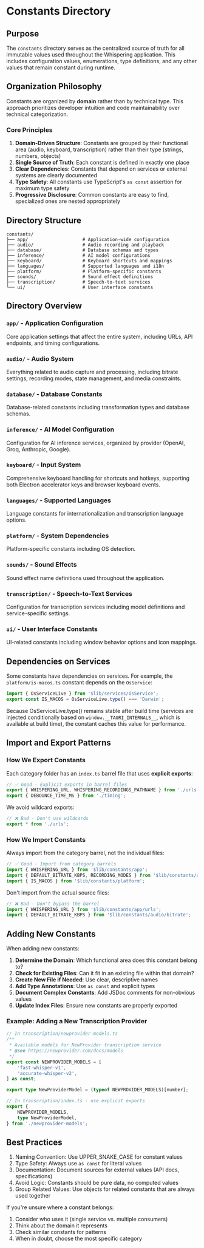 # Constants Directory

## Purpose

The `constants` directory serves as the centralized source of truth for all immutable values used throughout the Whispering application. This includes configuration values, enumerations, type definitions, and any other values that remain constant during runtime.

## Organization Philosophy

Constants are organized by **domain** rather than by technical type. This approach prioritizes developer intuition and code maintainability over technical categorization.

### Core Principles

1. **Domain-Driven Structure**: Constants are grouped by their functional area (audio, keyboard, transcription) rather than their type (strings, numbers, objects)
2. **Single Source of Truth**: Each constant is defined in exactly one place
3. **Clear Dependencies**: Constants that depend on services or external systems are clearly documented
4. **Type Safety**: All constants use TypeScript's `as const` assertion for maximum type safety
5. **Progressive Disclosure**: Common constants are easy to find, specialized ones are nested appropriately

## Directory Structure

```
constants/
├── app/                    # Application-wide configuration
├── audio/                  # Audio recording and playback
├── database/               # Database schemas and types
├── inference/              # AI model configurations
├── keyboard/               # Keyboard shortcuts and mappings
├── languages/              # Supported languages and i18n
├── platform/               # Platform-specific constants
├── sounds/                 # Sound effect definitions
├── transcription/          # Speech-to-text services
└── ui/                     # User interface constants
```

## Directory Overview

### `app/` - Application Configuration

Core application settings that affect the entire system, including URLs, API endpoints, and timing configurations.

### `audio/` - Audio System

Everything related to audio capture and processing, including bitrate settings, recording modes, state management, and media constraints.

### `database/` - Database Constants

Database-related constants including transformation types and database schemas.

### `inference/` - AI Model Configuration

Configuration for AI inference services, organized by provider (OpenAI, Groq, Anthropic, Google).

### `keyboard/` - Input System

Comprehensive keyboard handling for shortcuts and hotkeys, supporting both Electron accelerator keys and browser keyboard events.

### `languages/` - Supported Languages

Language constants for internationalization and transcription language options.

### `platform/` - System Dependencies

Platform-specific constants including OS detection.

### `sounds/` - Sound Effects

Sound effect name definitions used throughout the application.

### `transcription/` - Speech-to-Text Services

Configuration for transcription services including model definitions and service-specific settings.

### `ui/` - User Interface Constants

UI-related constants including window behavior options and icon mappings.

## Dependencies on Services

Some constants have dependencies on services. For example, the `platform/is-macos.ts` constant depends on the `OsService`:

```typescript
import { OsServiceLive } from '$lib/services/OsService';
export const IS_MACOS = OsServiceLive.type() === 'Darwin';
```

Because OsServiceLive.type() remains stable after build time (services are injected conditionally based on `window.__TAURI_INTERNALS__`, which is available at build time), the constant caches this value for performance.

## Import and Export Patterns

### How We Export Constants

Each category folder has an `index.ts` barrel file that uses **explicit exports**:

```typescript
// ✅ Good - Explicit exports in barrel files
export { WHISPERING_URL, WHISPERING_RECORDINGS_PATHNAME } from './urls';
export { DEBOUNCE_TIME_MS } from './timing';
```

We avoid wildcard exports:

```typescript
// ❌ Bad - Don't use wildcards
export * from './urls';
```

### How We Import Constants

Always import from the category barrel, not the individual files:

```typescript
// ✅ Good - Import from category barrels
import { WHISPERING_URL } from '$lib/constants/app';
import { DEFAULT_BITRATE_KBPS, RECORDING_MODES } from '$lib/constants/audio';
import { IS_MACOS } from '$lib/constants/platform';
```

Don't import from the actual source files:

```typescript
// ❌ Bad - Don't bypass the barrel
import { WHISPERING_URL } from '$lib/constants/app/urls';
import { DEFAULT_BITRATE_KBPS } from '$lib/constants/audio/bitrate';
```

## Adding New Constants

When adding new constants:

1. **Determine the Domain**: Which functional area does this constant belong to?
2. **Check for Existing Files**: Can it fit in an existing file within that domain?
3. **Create New File if Needed**: Use clear, descriptive names
4. **Add Type Annotations**: Use `as const` and explicit types
5. **Document Complex Constants**: Add JSDoc comments for non-obvious values
6. **Update Index Files**: Ensure new constants are properly exported

### Example: Adding a New Transcription Provider

```typescript
// In transcription/newprovider-models.ts
/**
 * Available models for NewProvider transcription service
 * @see https://newprovider.com/docs/models
 */
export const NEWPROVIDER_MODELS = [
	'fast-whisper-v1',
	'accurate-whisper-v2',
] as const;

export type NewProviderModel = (typeof NEWPROVIDER_MODELS)[number];

// In transcription/index.ts - use explicit exports
export {
	NEWPROVIDER_MODELS,
	type NewProviderModel,
} from './newprovider-models';
```

## Best Practices

1. Naming Convention: Use UPPER_SNAKE_CASE for constant values
2. Type Safety: Always use `as const` for literal values
3. Documentation: Document sources for external values (API docs, specifications)
4. Avoid Logic: Constants should be pure data, no computed values
5. Group Related Values: Use objects for related constants that are always used together

If you're unsure where a constant belongs:

1. Consider who uses it (single service vs. multiple consumers)
2. Think about the domain it represents
3. Check similar constants for patterns
4. When in doubt, choose the most specific category

